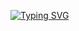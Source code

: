 [![Typing SVG](https://readme-typing-svg.demolab.com?font=Press+Start+2P&size=12&pause=1000&color=ED3EF0&width=435&lines=HEY+THERE%2C+I'M+UMUT!;+I+ENJOY+BUILDING+RARE+STUFF%F0%9F%92%8E+;I+LOVE+BABY+YODA+%F0%9F%92%9A+%26+VALORANT+%F0%9F%92%A2)](https://git.io/typing-svg)

